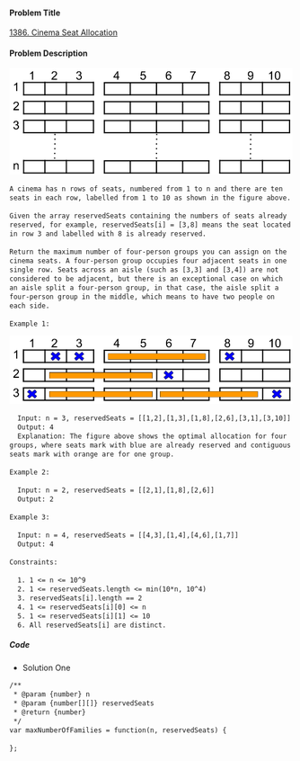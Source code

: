 #### Problem Title
[1386. Cinema Seat Allocation](https://leetcode.com/problems/cinema-seat-allocation/)
#### Problem Description
![1](../../assets/array/2020-09-16/medium_1.png)
```
A cinema has n rows of seats, numbered from 1 to n and there are ten seats in each row, labelled from 1 to 10 as shown in the figure above.

Given the array reservedSeats containing the numbers of seats already reserved, for example, reservedSeats[i] = [3,8] means the seat located in row 3 and labelled with 8 is already reserved.

Return the maximum number of four-person groups you can assign on the cinema seats. A four-person group occupies four adjacent seats in one single row. Seats across an aisle (such as [3,3] and [3,4]) are not considered to be adjacent, but there is an exceptional case on which an aisle split a four-person group, in that case, the aisle split a four-person group in the middle, which means to have two people on each side.

Example 1:
```
![1](../../assets/array/2020-09-16/medium_2.png)
```
  Input: n = 3, reservedSeats = [[1,2],[1,3],[1,8],[2,6],[3,1],[3,10]]
  Output: 4
  Explanation: The figure above shows the optimal allocation for four groups, where seats mark with blue are already reserved and contiguous seats mark with orange are for one group.

Example 2:

  Input: n = 2, reservedSeats = [[2,1],[1,8],[2,6]]
  Output: 2

Example 3:

  Input: n = 4, reservedSeats = [[4,3],[1,4],[4,6],[1,7]]
  Output: 4

Constraints:

  1. 1 <= n <= 10^9
  2. 1 <= reservedSeats.length <= min(10*n, 10^4)
  3. reservedSeats[i].length == 2
  4. 1 <= reservedSeats[i][0] <= n
  5. 1 <= reservedSeats[i][1] <= 10
  6. All reservedSeats[i] are distinct.
```

##### Code

- Solution One
```
/**
 * @param {number} n
 * @param {number[][]} reservedSeats
 * @return {number}
 */
var maxNumberOfFamilies = function(n, reservedSeats) {
    
};
```